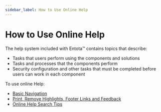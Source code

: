 ```yaml
---
sidebar_label: How to Use Online Help
---
```

# How to Use Online Help

The help system included with Entota™ contains topics that describe:

  - Tasks that users perform using the components and solutions
  - Tasks and processes that the components perform
  - Security configuration and other tasks that must be completed before
    users can work in each component

To use online Help:

  - [Basic Navigation](Basic_Navigation.md)
  - [Print, Remove Highlights, Footer Links and
    Feedback](Print_Feedback_Version.md)
  - [Online Help Search Tips](Online%20Help%20Search%20Tips.md)
